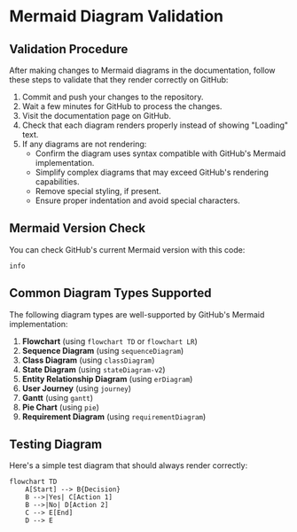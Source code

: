 # Mermaid Diagram Validation

## Validation Procedure

After making changes to Mermaid diagrams in the documentation, follow these steps to validate that they render correctly on GitHub:

1. Commit and push your changes to the repository.
2. Wait a few minutes for GitHub to process the changes.
3. Visit the documentation page on GitHub.
4. Check that each diagram renders properly instead of showing "Loading" text.
5. If any diagrams are not rendering:
   - Confirm the diagram uses syntax compatible with GitHub's Mermaid implementation.
   - Simplify complex diagrams that may exceed GitHub's rendering capabilities.
   - Remove special styling, if present.
   - Ensure proper indentation and avoid special characters.

## Mermaid Version Check

You can check GitHub's current Mermaid version with this code:

```mermaid
info
```

## Common Diagram Types Supported

The following diagram types are well-supported by GitHub's Mermaid implementation:

1. **Flowchart** (using `flowchart TD` or `flowchart LR`)
2. **Sequence Diagram** (using `sequenceDiagram`)
3. **Class Diagram** (using `classDiagram`)
4. **State Diagram** (using `stateDiagram-v2`)
5. **Entity Relationship Diagram** (using `erDiagram`)
6. **User Journey** (using `journey`)
7. **Gantt** (using `gantt`)
8. **Pie Chart** (using `pie`)
9. **Requirement Diagram** (using `requirementDiagram`)

## Testing Diagram

Here's a simple test diagram that should always render correctly:

```mermaid
flowchart TD
    A[Start] --> B{Decision}
    B -->|Yes| C[Action 1]
    B -->|No| D[Action 2]
    C --> E[End]
    D --> E
``` 